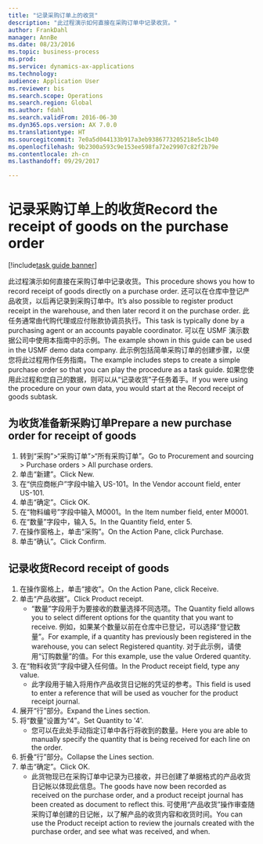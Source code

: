 ```yaml
--- 
title: "记录采购订单上的收货"
description: "此过程演示如何直接在采购订单中记录收货。"
author: FrankDahl
manager: AnnBe
ms.date: 08/23/2016
ms.topic: business-process
ms.prod: 
ms.service: dynamics-ax-applications
ms.technology: 
audience: Application User
ms.reviewer: bis
ms.search.scope: Operations
ms.search.region: Global
ms.author: fdahl
ms.search.validFrom: 2016-06-30
ms.dyn365.ops.version: AX 7.0.0
ms.translationtype: HT
ms.sourcegitcommit: 7e0a5d044133b917a3eb9386773205218e5c1b40
ms.openlocfilehash: 9b2300a593c9e153ee598fa72e29907c82f2b79e
ms.contentlocale: zh-cn
ms.lasthandoff: 09/29/2017

---
```

# <a name="record-the-receipt-of-goods-on-the-purchase-order"></a><span data-ttu-id="50f46-103">记录采购订单上的收货</span><span class="sxs-lookup"><span data-stu-id="50f46-103">Record the receipt of goods on the purchase order</span></span>

[!include[task guide banner](../../includes/task-guide-banner.md)]

<span data-ttu-id="50f46-104">此过程演示如何直接在采购订单中记录收货。</span><span class="sxs-lookup"><span data-stu-id="50f46-104">This procedure shows you how to record receipt of goods directly on a purchase order.</span></span> <span data-ttu-id="50f46-105">还可以在仓库中登记产品收货，以后再记录到采购订单中。</span><span class="sxs-lookup"><span data-stu-id="50f46-105">It’s also possible to register product receipt in the warehouse, and then later record it on the purchase order.</span></span> <span data-ttu-id="50f46-106">此任务通常由代购代理或应付账款协调员执行。</span><span class="sxs-lookup"><span data-stu-id="50f46-106">This task is typically done by a purchasing agent or an accounts payable coordinator.</span></span> <span data-ttu-id="50f46-107">可以在 USMF 演示数据公司中使用本指南中的示例。</span><span class="sxs-lookup"><span data-stu-id="50f46-107">The example shown in this guide can be used in the USMF demo data company.</span></span> <span data-ttu-id="50f46-108">此示例包括简单采购订单的创建步骤，以便您将此过程用作任务指南。</span><span class="sxs-lookup"><span data-stu-id="50f46-108">The example includes steps to create a simple purchase order so that you can play the procedure as a task guide.</span></span> <span data-ttu-id="50f46-109">如果您使用此过程和您自己的数据，则可以从“记录收货”子任务着手。</span><span class="sxs-lookup"><span data-stu-id="50f46-109">If you were using the procedure on your own data, you would start at the Record receipt of goods subtask.</span></span>


## <a name="prepare-a-new-purchase-order-for-receipt-of-goods"></a><span data-ttu-id="50f46-110">为收货准备新采购订单</span><span class="sxs-lookup"><span data-stu-id="50f46-110">Prepare a new purchase order for receipt of goods</span></span>
1. <span data-ttu-id="50f46-111">转到“采购”>“采购订单”>“所有采购订单”。</span><span class="sxs-lookup"><span data-stu-id="50f46-111">Go to Procurement and sourcing > Purchase orders > All purchase orders.</span></span>
2. <span data-ttu-id="50f46-112">单击“新建”。</span><span class="sxs-lookup"><span data-stu-id="50f46-112">Click New.</span></span>
3. <span data-ttu-id="50f46-113">在“供应商帐户”字段中输入 US-101。</span><span class="sxs-lookup"><span data-stu-id="50f46-113">In the Vendor account field, enter US-101.</span></span>
4. <span data-ttu-id="50f46-114">单击“确定”。</span><span class="sxs-lookup"><span data-stu-id="50f46-114">Click OK.</span></span>
5. <span data-ttu-id="50f46-115">在“物料编号”字段中输入 M0001。</span><span class="sxs-lookup"><span data-stu-id="50f46-115">In the Item number field, enter M0001.</span></span>
6. <span data-ttu-id="50f46-116">在“数量”字段中，输入 5。</span><span class="sxs-lookup"><span data-stu-id="50f46-116">In the Quantity field, enter 5.</span></span>
7. <span data-ttu-id="50f46-117">在操作窗格上，单击“采购”。</span><span class="sxs-lookup"><span data-stu-id="50f46-117">On the Action Pane, click Purchase.</span></span>
8. <span data-ttu-id="50f46-118">单击“确认”。</span><span class="sxs-lookup"><span data-stu-id="50f46-118">Click Confirm.</span></span>

## <a name="record-receipt-of-goods"></a><span data-ttu-id="50f46-119">记录收货</span><span class="sxs-lookup"><span data-stu-id="50f46-119">Record receipt of goods</span></span>
1. <span data-ttu-id="50f46-120">在操作窗格上，单击“接收”。</span><span class="sxs-lookup"><span data-stu-id="50f46-120">On the Action Pane, click Receive.</span></span>
2. <span data-ttu-id="50f46-121">单击“产品收据”。</span><span class="sxs-lookup"><span data-stu-id="50f46-121">Click Product receipt.</span></span>
    * <span data-ttu-id="50f46-122">“数量”字段用于为要接收的数量选择不同选项。</span><span class="sxs-lookup"><span data-stu-id="50f46-122">The Quantity field allows you to select different options for the quantity that you want to receive.</span></span> <span data-ttu-id="50f46-123">例如，如果某个数量以前在仓库中已登记，可以选择“登记数量”。</span><span class="sxs-lookup"><span data-stu-id="50f46-123">For example, if a quantity has previously been registered in the warehouse, you can select Registered quantity.</span></span>  <span data-ttu-id="50f46-124">对于此示例，请使用“订购数量”的值。</span><span class="sxs-lookup"><span data-stu-id="50f46-124">For this example, use the value Ordered quantity.</span></span>   
3. <span data-ttu-id="50f46-125">在“物料收货”字段中键入任何值。</span><span class="sxs-lookup"><span data-stu-id="50f46-125">In the Product receipt field, type any value.</span></span>
    * <span data-ttu-id="50f46-126">此字段用于输入将用作产品收货日记帐的凭证的参考。</span><span class="sxs-lookup"><span data-stu-id="50f46-126">This field is used to enter a reference that will be used as voucher for the product receipt journal.</span></span>  
4. <span data-ttu-id="50f46-127">展开“行”部分。</span><span class="sxs-lookup"><span data-stu-id="50f46-127">Expand the Lines section.</span></span>
5. <span data-ttu-id="50f46-128">将“数量”设置为“4”。</span><span class="sxs-lookup"><span data-stu-id="50f46-128">Set Quantity to '4'.</span></span>
    * <span data-ttu-id="50f46-129">您可以在此处手动指定订单中各行将收到的数量。</span><span class="sxs-lookup"><span data-stu-id="50f46-129">Here you are able to manually specify the quantity that is being received for each line on the order.</span></span>  
6. <span data-ttu-id="50f46-130">折叠“行”部分。</span><span class="sxs-lookup"><span data-stu-id="50f46-130">Collapse the Lines section.</span></span>
7. <span data-ttu-id="50f46-131">单击“确定”。</span><span class="sxs-lookup"><span data-stu-id="50f46-131">Click OK.</span></span>
    * <span data-ttu-id="50f46-132">此货物现已在采购订单中记录为已接收，并已创建了单据格式的产品收货日记帐以体现此信息。</span><span class="sxs-lookup"><span data-stu-id="50f46-132">The goods have now been recorded as received on the purchase order, and a product receipt journal has been created as document to reflect this.</span></span> <span data-ttu-id="50f46-133">可使用“产品收货”操作审查随采购订单创建的日记帐，以了解产品的收货内容和收货时间。</span><span class="sxs-lookup"><span data-stu-id="50f46-133">You can use the Product receipt action to review the journals created with the purchase order, and see what was received, and when.</span></span>  


